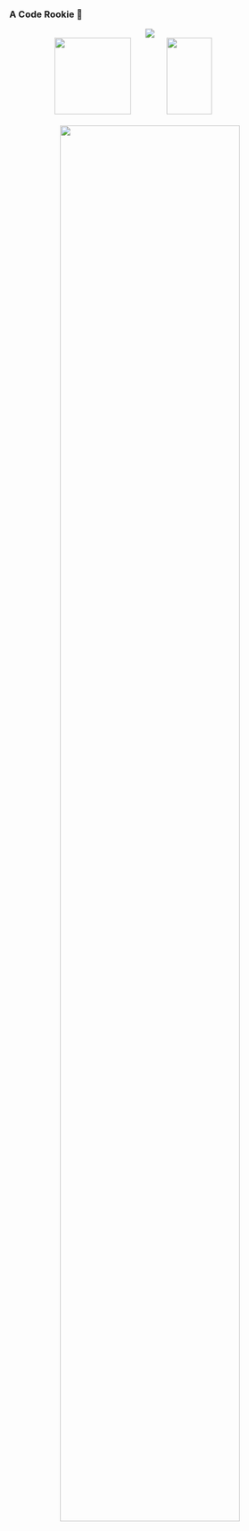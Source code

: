 ### A Code Rookie 👋
<!-- 贪吃蛇代码贡献图 -->
<div align="center"><img src="https://cdn.jsdelivr.net/gh/sun0225SUN/sun0225SUN/contribution-snake/github-contribution-grid-snake.svg" /></div>


<!-- GitHub数据统计 -->
<div align="center">
  <img height="137px" src="https://github-readme-stats-eight-rust-37.vercel.app/api?username=Lanbai-eleven&hide_title=true&hide_border=true&show_icons=trueline_height=21&theme=tokyonight&include_all_commits=true&count_private=true" />
  <img height="137px" width="40%" src="https:/github-readme-stats-lanbai-eleven.vercel.app/api/top-langs/?username=Lanbai-eleven&hide_title=true&hide_border=true&layout=compact&langs_count=6&theme=tokyonight" />
</div>
<br>

<div align="center"> <img height="80%" width="80%" src="https://activity-graph.herokuapp.com/graph?username=Lanbai-eleven&theme=rogue" /> </div>


